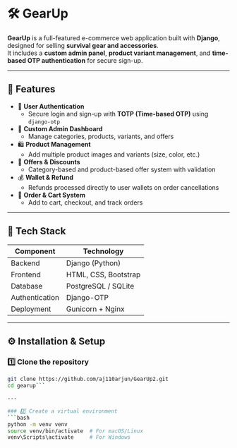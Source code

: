 # 🛠️ GearUp

**GearUp** is a full-featured e-commerce web application built with **Django**, designed for selling **survival gear and accessories**.  
It includes a **custom admin panel**, **product variant management**, and **time-based OTP authentication** for secure sign-up.

---

## 🚀 Features

- 🔐 **User Authentication**
  - Secure login and sign-up with **TOTP (Time-based OTP)** using `django-otp`
- 🧾 **Custom Admin Dashboard**
  - Manage categories, products, variants, and offers
- 🛍️ **Product Management**
  - Add multiple product images and variants (size, color, etc.)
- 💸 **Offers & Discounts**
  - Category-based and product-based offer system with validation
- 💰 **Wallet & Refund**
  - Refunds processed directly to user wallets on order cancellations
- 🧮 **Order & Cart System**
  - Add to cart, checkout, and track orders


---

## 🧩 Tech Stack

| Component | Technology |
|------------|-------------|
| Backend | Django (Python) |
| Frontend | HTML, CSS, Bootstrap |
| Database | PostgreSQL / SQLite |
| Authentication | Django-OTP |
| Deployment | Gunicorn + Nginx |

---

## ⚙️ Installation & Setup

### 1️⃣ Clone the repository
```bash
git clone https://github.com/aj110arjun/GearUp2.git
cd gearup```

---

### 2️⃣ Create a virtual environment
```bash
python -m venv venv
source venv/bin/activate  # For macOS/Linux
venv\Scripts\activate     # For Windows
